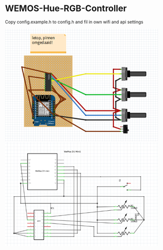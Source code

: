 # WEMOS-Hue-RGB-Controller

Copy config.example.h to config.h and fil in own wifi and api settings

![breadboard](Images/Breadboard.PNG)
![Schematic](Images/Schematic.PNG)
